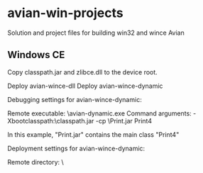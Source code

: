 avian-win-projects
==================

Solution and project files for building win32 and wince Avian

Windows CE
----------

Copy classpath.jar and zlibce.dll to the device root.

Deploy avian-wince-dll
Deploy avian-wince-dynamic

Debugging settings for avian-wince-dynamic:

Remote executable: \avian-dynamic.exe
Command arguments: -Xbootclasspath:\classpath.jar -cp \Print.jar Print4

In this example, "Print.jar" contains the main class "Print4"

Deployment settings for avian-wince-dynamic:

Remote directory: \
